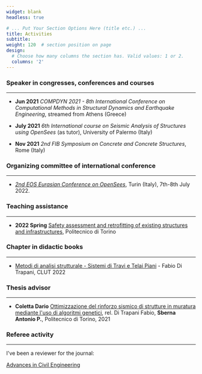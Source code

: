 ```yaml
---
widget: blank
headless: true

# ... Put Your Section Options Here (title etc.) ...
title: Activities
subtitle:
weight: 120  # section position on page
design:
  # Choose how many columns the section has. Valid values: 1 or 2.
  columns: '2'
---
```




### Speaker in congresses, conferences and courses
---

* **Jun 2021** *COMPDYN 2021 - 8th International Conference on Computational Methods
in Structural Dynamics and Earthquake Engineering*, streamed from Athens (Greece)


* **July 2021** *6th International course on Seismic Analysis of Structures using OpenSees*
(as tutor), University of Palermo (Italy)


* **Nov 2021** *2nd FIB Symposium on Concrete and Concrete Structures*, Rome (Italy)









### Organizing committee of international conference
---

* [*2nd EOS Eurasian Conference on OpenSees*](https://eosd2022.weebly.com/), Turin (Italy), 7th-8th July 2022.









### Teaching assistance
---

* **2022 Spring** [Safety assessment and retrofitting of existing structures and infrastructures](https://didattica.polito.it/pls/portal30/gap.pkg_guide.viewGap?p_cod_ins=01UDLMX&p_a_acc=2022), Politecnico di Torino


### Chapter in didactic books
---

* [Metodi di analisi strutturale - Sistemi di Travi e Telai Piani](https://www.clut.it/ita/architettura-ingegneria-civile-edile-urbanistica-museografia/-/metodi-di-analisi-strutturale-sistemi-di-travi-e-telai-piani/503.html) - Fabio Di Trapani, CLUT 2022




### Thesis advisor
---

* **Coletta Dario** [Ottimizzazione del rinforzo sismico di strutture in muratura mediante l'uso di algoritmi genetici](https://webthesis.biblio.polito.it/20663/), rel. Di Trapani Fabio, **Sberna Antonio P.**, Politecnico di Torino, 2021 



### Referee activity
---

I've been a reviewer for the journal:

[Advances in Civil Engineering](https://www.hindawi.com/journals/ace/)
